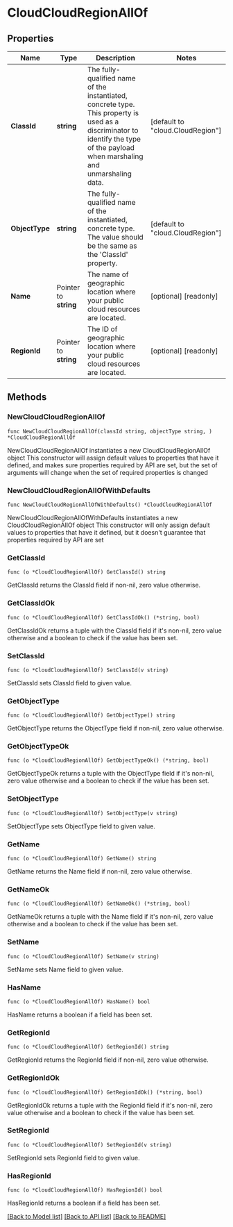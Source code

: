 # CloudCloudRegionAllOf

## Properties

Name | Type | Description | Notes
------------ | ------------- | ------------- | -------------
**ClassId** | **string** | The fully-qualified name of the instantiated, concrete type. This property is used as a discriminator to identify the type of the payload when marshaling and unmarshaling data. | [default to "cloud.CloudRegion"]
**ObjectType** | **string** | The fully-qualified name of the instantiated, concrete type. The value should be the same as the &#39;ClassId&#39; property. | [default to "cloud.CloudRegion"]
**Name** | Pointer to **string** | The name of geographic location where your public cloud resources are located. | [optional] [readonly] 
**RegionId** | Pointer to **string** | The ID of geographic location where your public cloud resources are located. | [optional] [readonly] 

## Methods

### NewCloudCloudRegionAllOf

`func NewCloudCloudRegionAllOf(classId string, objectType string, ) *CloudCloudRegionAllOf`

NewCloudCloudRegionAllOf instantiates a new CloudCloudRegionAllOf object
This constructor will assign default values to properties that have it defined,
and makes sure properties required by API are set, but the set of arguments
will change when the set of required properties is changed

### NewCloudCloudRegionAllOfWithDefaults

`func NewCloudCloudRegionAllOfWithDefaults() *CloudCloudRegionAllOf`

NewCloudCloudRegionAllOfWithDefaults instantiates a new CloudCloudRegionAllOf object
This constructor will only assign default values to properties that have it defined,
but it doesn't guarantee that properties required by API are set

### GetClassId

`func (o *CloudCloudRegionAllOf) GetClassId() string`

GetClassId returns the ClassId field if non-nil, zero value otherwise.

### GetClassIdOk

`func (o *CloudCloudRegionAllOf) GetClassIdOk() (*string, bool)`

GetClassIdOk returns a tuple with the ClassId field if it's non-nil, zero value otherwise
and a boolean to check if the value has been set.

### SetClassId

`func (o *CloudCloudRegionAllOf) SetClassId(v string)`

SetClassId sets ClassId field to given value.


### GetObjectType

`func (o *CloudCloudRegionAllOf) GetObjectType() string`

GetObjectType returns the ObjectType field if non-nil, zero value otherwise.

### GetObjectTypeOk

`func (o *CloudCloudRegionAllOf) GetObjectTypeOk() (*string, bool)`

GetObjectTypeOk returns a tuple with the ObjectType field if it's non-nil, zero value otherwise
and a boolean to check if the value has been set.

### SetObjectType

`func (o *CloudCloudRegionAllOf) SetObjectType(v string)`

SetObjectType sets ObjectType field to given value.


### GetName

`func (o *CloudCloudRegionAllOf) GetName() string`

GetName returns the Name field if non-nil, zero value otherwise.

### GetNameOk

`func (o *CloudCloudRegionAllOf) GetNameOk() (*string, bool)`

GetNameOk returns a tuple with the Name field if it's non-nil, zero value otherwise
and a boolean to check if the value has been set.

### SetName

`func (o *CloudCloudRegionAllOf) SetName(v string)`

SetName sets Name field to given value.

### HasName

`func (o *CloudCloudRegionAllOf) HasName() bool`

HasName returns a boolean if a field has been set.

### GetRegionId

`func (o *CloudCloudRegionAllOf) GetRegionId() string`

GetRegionId returns the RegionId field if non-nil, zero value otherwise.

### GetRegionIdOk

`func (o *CloudCloudRegionAllOf) GetRegionIdOk() (*string, bool)`

GetRegionIdOk returns a tuple with the RegionId field if it's non-nil, zero value otherwise
and a boolean to check if the value has been set.

### SetRegionId

`func (o *CloudCloudRegionAllOf) SetRegionId(v string)`

SetRegionId sets RegionId field to given value.

### HasRegionId

`func (o *CloudCloudRegionAllOf) HasRegionId() bool`

HasRegionId returns a boolean if a field has been set.


[[Back to Model list]](../README.md#documentation-for-models) [[Back to API list]](../README.md#documentation-for-api-endpoints) [[Back to README]](../README.md)


